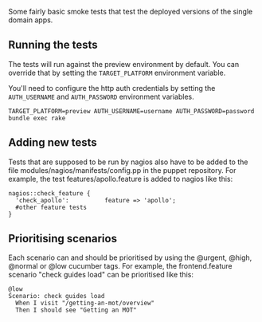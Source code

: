 Some fairly basic smoke tests that test the deployed versions of the single 
domain apps.

## Running the tests

The tests will run against the preview environment by default.  You can 
override that by setting the `TARGET_PLATFORM` environment variable.

You'll need to configure the http auth credentials by setting the 
`AUTH_USERNAME` and `AUTH_PASSWORD` environment variables.

    TARGET_PLATFORM=preview AUTH_USERNAME=username AUTH_PASSWORD=password bundle exec rake

## Adding new tests

Tests that are supposed to be run by nagios also have to be added to the file 
modules/nagios/manifests/config.pp in the puppet repository. For example, the 
test features/apollo.feature is added to nagios like this:

    nagios::check_feature {
      'check_apollo':          feature => 'apollo';
      #other feature tests
    }

## Prioritising scenarios

Each scenario can and should be prioritised by using the @urgent, @high, 
@normal or @low cucumber tags. For example, the frontend.feature scenario "check 
guides load" can be prioritised like this:

    @low
    Scenario: check guides load
      When I visit "/getting-an-mot/overview"
      Then I should see "Getting an MOT"

